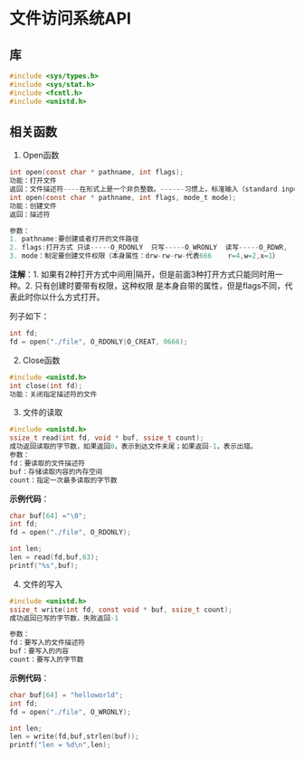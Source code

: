 # 文件访问系统API

## 库
```c
#include <sys/types.h>
#include <sys/stat.h>
#include <fcntl.h>
#include <unistd.h>
```

## 相关函数
1. Open函数

```c
int open(const char * pathname, int flags);
功能：打开文件
返回：文件描述符----在形式上是一个非负整数。------习惯上，标准输入（standard input）的文件描述符是 0，标准输出（standard output）是 1，标准错误（standard error）是 2.
int open(const char * pathname, int flags, mode_t mode);
功能：创建文件
返回：描述符

参数：
1. pathname:要创建或者打开的文件路径
2. flags:打开方式 只读-----O_RDONLY  只写-----O_WRONLY  读写-----O_RDWR,  创建-----O_CREAT
3. mode：制定要创建文件权限（本身属性：drw-rw-rw-代表666    r=4,w=2,x=1）
```
**注解**：1. 如果有2种打开方式中间用|隔开，但是前面3种打开方式只能同时用一种。2. 只有创建时要带有权限，这种权限
是本身自带的属性，但是flags不同，代表此时你以什么方式打开。

列子如下：
```c
int fd;
fd = open("./file", O_RDONLY|O_CREAT, 0666);

```
2. Close函数

```c
#include <unistd.h>
int close(int fd);
功能：关闭指定描述符的文件
```
3. 文件的读取

```c
#include <unistd.h>
ssize_t read(int fd, void * buf, ssize_t count);
成功返回读取的字节数，如果返回0，表示到达文件末尾；如果返回-1，表示出错。
参数：
fd：要读取的文件描述符
buf：存储读取内容的内存空间
count：指定一次最多读取的字节数
```
**示例代码**：

```c
char buf[64] ="\0";
int fd;
fd = open("./file", O_RDONLY);

int len;
len = read(fd,buf,63);
printf("%s",buf);
```
4. 文件的写入
```c
#include <unistd.h>
ssize_t write(int fd, const void * buf, ssize_t count);
成功返回已写的字节数，失败返回-1

参数：
fd：要写入的文件描述符
buf：要写入的内容
count：要写入的字节数
```
**示例代码**：

```c
char buf[64] = "helloworld";
int fd;
fd = open("./file", O_WRONLY);

int len;
len = write(fd,buf,strlen(buf));
printf("len = %d\n",len);

```
